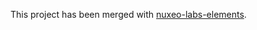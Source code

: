 This project has been merged with [nuxeo-labs-elements](https://github.com/nuxeo-sandbox/nuxeo-labs-elements).